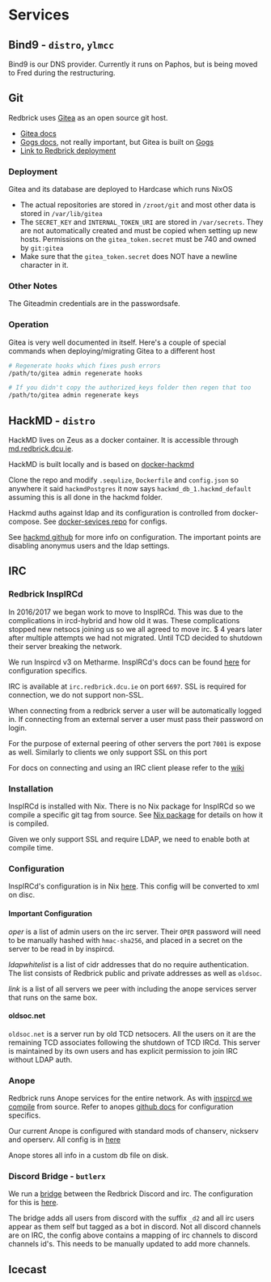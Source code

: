 # Services

## Bind9 - `distro`, `ylmcc`

Bind9 is our DNS provider. Currently it runs on Paphos, but is being moved to Fred during the restructuring.

## Git

Redbrick uses [Gitea](https://gitea.io/en-US/) as an open source git host.

- [Gitea docs](https://docs.gitea.io/en-us/)
- [Gogs docs](https://gogs.io/docs), not really important, but Gitea is built on [Gogs](https://gogs.io/)
- [Link to Redbrick deployment](https://git.redbrick.dcu.ie/)

### Deployment

Gitea and its database are deployed to Hardcase which runs NixOS

- The actual repositories are stored in `/zroot/git` and most other data is stored in `/var/lib/gitea`
- The `SECRET_KEY` and `INTERNAL_TOKEN_URI` are stored in `/var/secrets`. They are not automatically created and must be copied when setting up new hosts. Permissions on the `gitea_token.secret` must be 740 and owned by `git:gitea`
- Make sure that the `gitea_token.secret` does NOT have a newline character in it.

### Other Notes

The Giteadmin credentials are in the passwordsafe.

### Operation

Gitea is very well documented in itself. Here's a couple of special commands when deploying/migrating Gitea to a different host

```bash
# Regenerate hooks which fixes push errors
/path/to/gitea admin regenerate hooks

# If you didn't copy the authorized_keys folder then regen that too
/path/to/gitea admin regenerate keys
```

## HackMD - `distro`

HackMD lives on Zeus as a docker container. It is accessible through [md.redbrick.dcu.ie](md.redbrick.dcu.ie).

HackMD is built locally and is based on [docker-hackmd](https://github.com/hackmdio/docker-hackmd)

Clone the repo and modify `.sequlize`, `Dockerfile` and `config.json` so anywhere it said `hackmdPostgres` it now says `hackmd_db_1.hackmd_default` assuming this is all done in the hackmd folder.

Hackmd auths against ldap and its configuration is controlled from docker-compose. See [docker-sevices repo](https://github.com/redbrickCmt/docker-compose-services) for configs.

See [hackmd github](https://github.com/hackmdio/hackmd/#environment-variables-will-overwrite-other-server-configs) for more info on configuration. The important points are disabling anonymus users and the ldap settings.

## IRC

### Redbrick InspIRCd

In 2016/2017 we began work to move to InspIRCd. This was due to the complications in ircd-hybrid and how old it was. These complications stopped new netsocs joining us so we all agreed to move irc. $ 4 years later after multiple attempts we had not migrated. Until TCD decided to shutdown their server breaking the network.

We run Inspircd v3 on Metharme. InspIRCd's docs can be found [here](https://docs.inspircd.org/) for configuration specifics.

IRC is available at `irc.redbrick.dcu.ie` on port `6697`. SSL is required for connection, we do not support non-SSL.

When connecting from a redbrick server a user will be automatically logged in. If connecting from an external server a user must pass their password on login.

For the purpose of external peering of other servers the port `7001` is expose as well. Similarly to clients we only support SSL on this port

For docs on connecting and using an IRC client please refer to the [wiki](https://wiki.redbrick.dcu.ie/index.php/IRC)

### Installation

InspIRCd is installed with Nix. There is no Nix package for InspIRCd so we compile a specific git tag from source. See [Nix package](https://github.com/redbrick/nix-configs/tree/master/packages/inspircd) for details on how it is compiled.

Given we only support SSL and require LDAP, we need to enable both at compile time.

### Configuration

InspIRCd's configuration is in Nix [here](https://github.com/redbrick/nix-configs/blob/master/services/ircd/inspircd/conf.nix). This config will be converted to xml on disc.

#### Important Configuration

*oper* is a list of admin users on the irc server. Their `OPER` password will need to be manually hashed with `hmac-sha256`, and placed in a secret on the server to be read in by inspircd.

*ldapwhitelist* is a list of cidr addresses that do no require authentication. The list consists of Redbrick public and private addresses as well as `oldsoc`.

*link* is a list of all servers we peer with including the anope services server that runs on the same box.

#### oldsoc.net

`oldsoc.net` is a server run by old TCD netsocers. All the users on it are the remaining TCD associates following the shutdown of TCD IRCd. This server is maintained by its own users and has explicit permission to join IRC without LDAP auth.

### Anope

Redbrick runs Anope services for the entire network. As with [inspircd we compile](https://github.com/redbrick/nix-configs/tree/master/packages/inspircd) from source. Refer to anopes [github docs](https://github.com/anope/anope/tree/2.0/docs) for configuration specifics.

Our current Anope is configured with standard mods of chanserv, nickserv and operserv. All config is in [here](https://github.com/redbrick/nix-configs/tree/master/services/ircd/anope/confs)

Anope stores all info in a custom db file on disk.

### Discord Bridge - `butlerx`

We run a [bridge](https://github.com/qaisjp/go-discord-irc) between the Redbrick Discord and irc. The configuration for this is [here](https://github.com/redbrick/nix-configs/tree/master/services/ircd/discord/conf.nix).

The bridge adds all users from discord with the suffix `_d2` and all irc users appear as them self but tagged as a bot in discord. Not all discord channels are on IRC, the config above contains a mapping of irc channels to discord channels id's. This needs to be manually updated to add more channels.

## Icecast